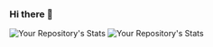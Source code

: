 ### Hi there 👋
![Your Repository's Stats](https://github-readme-stats.vercel.app/api?username=yashkr90&show_icons=true)
![Your Repository's Stats](https://github-readme-stats.vercel.app/api/top-langs/?username=yashkr90&theme=blue-green)

